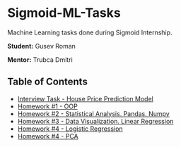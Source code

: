 # Sigmoid-ML-Tasks
Machine Learning tasks done during Sigmoid Internship.

**Student:** Gusev Roman

**Mentor:** Trubca Dmitri

## Table of Contents
- [Interview Task - House Price Prediction Model](Interview_House_Price_Prediction_Model)
- [Homework #1 - OOP](Homework_1_OOP)
- [Homework #2 - Statistical Analysis. Pandas. Numpy](Homework_2_Pandas_Numpy)
- [Homework #3 - Data Visualization. Linear Regression](Homework_3_Data_Visualization_Linear_Regression)
- [Homework #4 - Logistic Regression](Homework_4_Logistic_Regression)
- [Homework #4 - PCA](Homework_5_PCA)